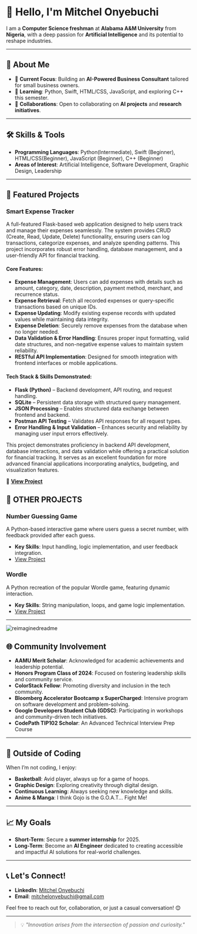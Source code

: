 # 👋 Hello, I'm Mitchel Onyebuchi  

I am a **Computer Science freshman** at **Alabama A&M University** from **Nigeria**, with a deep passion for **Artificial Intelligence** and its potential to reshape industries.  

---

## 🌟 About Me  
- 🔭 **Current Focus**: Building an **AI-Powered Business Consultant** tailored for small business owners.  
- 🌱 **Learning**: Python, Swift, HTML/CSS, JavaScript, and exploring C++ this semester.  
- 👯 **Collaborations**: Open to collaborating on **AI projects** and **research initiatives**.
- ---

## 🛠 Skills & Tools  
- **Programming Languages**: Python(Intermediate), Swift (Beginner), HTML/CSS(Beginner), JavaScript (Beginner), C++ (Beginner)  
- **Areas of Interest**: Artificial Intelligence, Software Development, Graphic Design, Leadership  

---

## 🎯 Featured Projects  

### **Smart Expense Tracker**  
A full-featured Flask-based web application designed to help users track and manage their expenses seamlessly. The system provides CRUD (Create, Read, Update, Delete) functionality, ensuring users can log transactions, categorize expenses, and analyze spending patterns. This project incorporates robust error handling, database management, and a user-friendly API for financial tracking.  

#### **Core Features:**  
- **Expense Management**: Users can add expenses with details such as amount, category, date, description, payment method, merchant, and recurrence status.  
- **Expense Retrieval**: Fetch all recorded expenses or query-specific transactions based on unique IDs.  
- **Expense Updating**: Modify existing expense records with updated values while maintaining data integrity.  
- **Expense Deletion**: Securely remove expenses from the database when no longer needed.  
- **Data Validation & Error Handling**: Ensures proper input formatting, valid date structures, and non-negative expense values to maintain system reliability.  
- **RESTful API Implementation**: Designed for smooth integration with frontend interfaces or mobile applications.  

#### **Tech Stack & Skills Demonstrated:**  
- **Flask (Python)** – Backend development, API routing, and request handling.  
- **SQLite** – Persistent data storage with structured query management.  
- **JSON Processing** – Enables structured data exchange between frontend and backend.  
- **Postman API Testing** – Validates API responses for all request types.  
- **Error Handling & Input Validation** – Enhances security and reliability by managing user input errors effectively.  

This project demonstrates proficiency in backend API development, database interactions, and data validation while offering a practical solution for financial tracking. It serves as an excellent foundation for more advanced financial applications incorporating analytics, budgeting, and visualization features.  

🚀 **[View Project](https://github.com/mitchelony/Smart-Expense-Tracker)**

## 🚀 OTHER PROJECTS
### **Number Guessing Game**  
A Python-based interactive game where users guess a secret number, with feedback provided after each guess.  
- **Key Skills**: Input handling, logic implementation, and user feedback integration.  
- [View Project](https://github.com/mitchelony/Python-Beginner-Projects/tree/main/Number%20Guessing%20Game)

### **Wordle**  
A Python recreation of the popular Wordle game, featuring dynamic interaction.  
- **Key Skills**: String manipulation, loops, and game logic implementation.  
- [View Project](https://github.com/mitchelony/Python-Beginner-Projects/tree/main/Wordle)

---

<img src="https://myreadme.vercel.app/api/embed/mitchelony?panels=userstatistics,toprepositories,toplanguages,commitgraph" alt="reimaginedreadme" />

## 🌐 Community Involvement  
- **AAMU Merit Scholar**: Acknowledged for academic achievements and leadership potential.  
- **Honors Program Class of 2024**: Focused on fostering leadership skills and community service.  
- **ColorStack Fellow**: Promoting diversity and inclusion in the tech community.  
- **Bloomberg Accelerator Bootcamp x SuperCharged**: Intensive program on software development and problem-solving.  
- **Google Developers Student Club (GDSC)**: Participating in workshops and community-driven tech initiatives.  
- **CodePath TIP102 Scholar**: An Advanced Technical Interview Prep Course
---

## 🏀 Outside of Coding  
When I’m not coding, I enjoy:  
- **Basketball**: Avid player, always up for a game of hoops.  
- **Graphic Design**: Exploring creativity through digital design.  
- **Continuous Learning**: Always seeking new knowledge and skills.
- **Anime & Manga**: I think Gojo is the G.O.A.T... Fight Me!

---

## 📈 My Goals  
- **Short-Term**: Secure a **summer internship** for 2025.  
- **Long-Term**: Become an **AI Engineer** dedicated to creating accessible and impactful AI solutions for real-world challenges.  

---

## 📞 Let's Connect!  
- **LinkedIn**: [Mitchel Onyebuchi](https://www.linkedin.com/in/mitchel-onyebuchi-cs)  
- **Email**: mitchelonyebuchi@gmail.com  

Feel free to reach out for, collaboration, or just a casual conversation! 😊  

---

> 💡 *"Innovation arises from the intersection of passion and curiosity."*  
